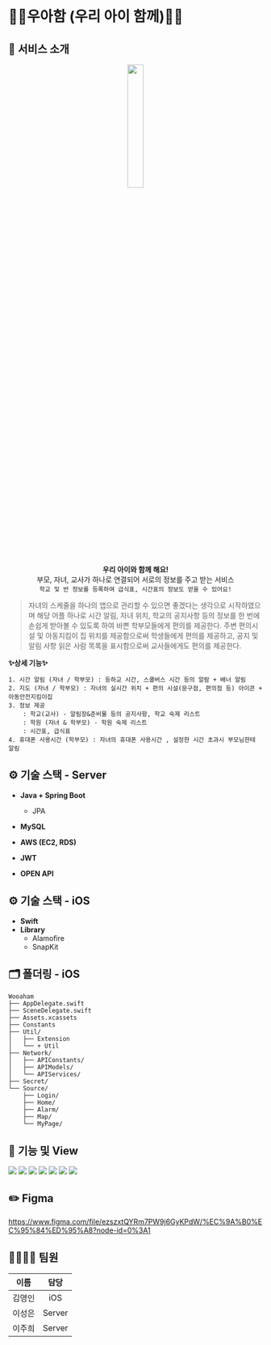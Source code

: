 # 💚👶우아함 (우리 아이 함께)👶💚

## 📢  서비스 소개
<div align="center">
<img src = "https://user-images.githubusercontent.com/74968390/173279625-d0c10919-3af2-488e-920a-5641e27560a8.png" width = 25%>


**우리 아이와 함께 해요!**  
부모, 자녀, 교사가 하나로 연결되어 서로의 정보를 주고 받는 서비스  
`학교 및 반 정보를 등록하여 급식표, 시간표의 정보도 얻을 수 있어요!`
</div>

>자녀의 스케줄을 하나의 앱으로 관리할 수 있으면 좋겠다는 생각으로 시작하였으며
해당 어플 하나로 시간 알림, 자녀 위치, 학교의 공지사항 등의 정보를 한 번에 손쉽게 받아볼 수 있도록 하여
바쁜 학부모들에게 편의를 제공한다.
주변 편의시설 및 아동지킴이 집 위치를 제공함으로써 학생들에게 편의를 제공하고,
공지 및 알림 사항 읽은 사람 목록을 표시함으로써 교사들에게도 편의를 제공한다.

**✨상세 기능✨**
```
1. 시간 알림 (자녀 / 학부모) : 등하교 시간, 스쿨버스 시간 등의 알람 + 배너 알림
2. 지도 (자녀 / 학부모) : 자녀의 실시간 위치 + 편의 시설(문구점, 편의점 등) 아이콘 + 아동안전지킴이집
3. 정보 제공
    : 학교(교사) - 알림장&준비물 등의 공지사항, 학교 숙제 리스트
    : 학원 (자녀 & 학부모) - 학원 숙제 리스트
    : 시간표, 급식표
4. 휴대폰 사용시간 (학부모) : 자녀의 휴대폰 사용시간 , 설정한 시간 초과시 부모님한테 알림

```

## ⚙️  기술 스택 - Server
- **Java + Spring Boot**
  - JPA
- **MySQL**

- **AWS (EC2, RDS)**

- **JWT**
- **OPEN API**
  <br/>
## ⚙️  기술 스택 - iOS
- **Swift**
- **Library**
  - Alamofire
  - SnapKit


## 🗂  폴더링 - iOS
```
Wooaham 
├── AppDelegate.swift  
├── SceneDelegate.swift  
├── Assets.xcassets  
├── Constants  
├── Util/  
│   ├── Extension  
│   └── + Util
├── Network/  
│   ├── APIConstants/  
│   ├── APIModels/  
│   └── APIServices/  
├── Secret/  
└── Source/  
    ├── Login/  
    ├── Home/  
    ├── Alarm/  
    ├── Map/  
    └── MyPage/  
```

## 📱 기능 및 View
<img src = "https://user-images.githubusercontent.com/74968390/173288728-e1166933-051a-4de9-aa85-8c6788919d17.jpg">
<img src = "https://user-images.githubusercontent.com/74968390/173289542-6b1194cf-cb0d-428d-9165-8e09fee08f07.jpg">
<img src = "https://user-images.githubusercontent.com/74968390/173289548-a1689d14-10b5-4694-8bec-55e3bd1dbdfc.jpg">
<img src = "https://user-images.githubusercontent.com/74968390/173289603-6984912a-cb3a-42d1-9fcc-088ef58f7943.jpg">
<img src = "https://user-images.githubusercontent.com/74968390/173289617-86207c2d-3d12-458b-ac6c-3247ca117e62.jpg">
<img src = "https://user-images.githubusercontent.com/74968390/173289625-95e1c2d7-bb9b-424d-835a-82224c758812.jpg">
<img src = "https://user-images.githubusercontent.com/74968390/173289951-3e2d37e9-b0b7-4343-a756-91127cae7e94.jpg">

## ✏️ Figma
<https://www.figma.com/file/ezszxtQYRm7PW9j6GyKPdW/%EC%9A%B0%EC%95%84%ED%95%A8?node-id=0%3A1>

## 👨‍👩‍👦‍👦 팀원
| 이름  |   담당   |
|:---:|:------:|
| 김영인 |  iOS   |
| 이성은 | Server |
| 이주희 | Server |
